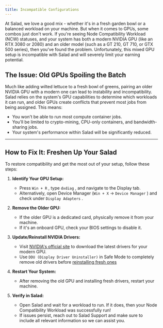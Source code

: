 ```yaml
---
title: Incompatible Configurations
---
```


At Salad, we love a good mix - whether it's in a fresh garden bowl or a balanced workload on your machine. But when it
comes to GPUs, some combos just don't work. If you're seeing Node Compatibility Workload (NCW) statuses, and your system
has both a modern NVIDIA GPU (like an RTX 3080 or 2080) and an older model (such as a GT 210, GT 710, or GTX 500
series), then you've found the problem. Unfortunately, this mixed GPU setup is incompatible with Salad and will severely
limit your earning potential.

## The Issue: Old GPUs Spoiling the Batch

Much like adding wilted lettuce to a fresh bowl of greens, pairing an older NVIDIA GPU with a modern one can lead to
instability and incompatibility. Salad relies on the system's GPU capabilities to determine which workloads it can run,
and older GPUs create conflicts that prevent most jobs from being assigned. This means:

- You won't be able to run most compute container jobs.
- You'll be limited to crypto-mining, CPU-only containers, and bandwidth-sharing jobs.
- Your system's performance within Salad will be significantly reduced.

---

## **How to Fix It: Freshen Up Your Salad**

To restore compatibility and get the most out of your setup, follow these steps:

1. **Identify Your GPU Setup:**
   - Press `Win + R` , type `dxdiag` , and navigate to the Display tab.
   - Alternatively, open Device Manager (`Win + X` → `Device Manager` ) and check under `Display Adapters` .

2. **Remove the Older GPU:**
   - If the older GPU is a dedicated card, physically remove it from your machine.
   - If it's an onboard GPU, check your BIOS settings to disable it.

3. **Update/Reinstall NVIDIA Drivers:**
   - Visit [NVIDIA's official site](https://www.nvidia.com/Download/index.aspx) to download the latest drivers for your
     modern GPU.
   - Use `DDU (Display Driver Uninstaller)` in Safe Mode to completely remove old drivers before
     [reinstalling fresh ones](/docs/Guides/Your-PC/184-how-to-reinstall-gpu-drivers)

4. **Restart Your System:**
   - After removing the old GPU and installing fresh drivers, restart your machine.

5. **Verify in Salad:**
   - Open Salad and wait for a workload to run. If it does, then your Node Compatibility Workload was successfully run!
   - If issues persist, reach out to Salad Support and make sure to include all relevant information so we can assist
     you.
